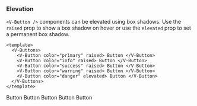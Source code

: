 ### Elevation

`<V-Button />` components can be elevated using box shadows.
Use the `raised` prop to show a box shadow on hover or
use the `elevated` prop to set a permanent box shadow.

<!--code-->

```vue
<template>
  <V-Buttons>
    <V-Button color="primary" raised> Button </V-Button>
    <V-Button color="info" raised> Button </V-Button>
    <V-Button color="success" raised> Button </V-Button>
    <V-Button color="warning" raised> Button </V-Button>
    <V-Button color="danger" elevated> Button </V-Button>
  </V-Buttons>
</template>
```

<!--/code-->

<!--example-->

<V-Buttons>
    <V-Button color="primary" raised>
        Button
    </V-Button>
    <V-Button color="info" raised>
        Button
    </V-Button>
    <V-Button color="success" raised>
        Button
    </V-Button>
    <V-Button color="warning" raised>
        Button
    </V-Button>
    <V-Button color="danger" elevated>
        Button
    </V-Button>
</V-Buttons>

<!--/example-->

